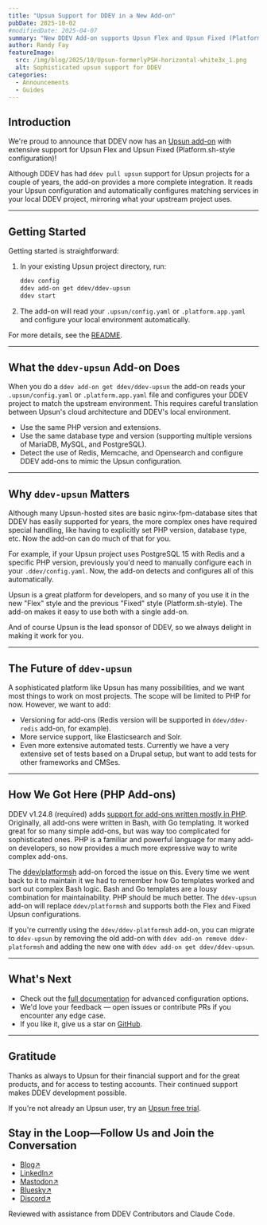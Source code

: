 ```yaml
---
title: "Upsun Support for DDEV in a New Add-on"
pubDate: 2025-10-02
#modifiedDate: 2025-04-07
summary: "New DDEV Add-on supports Upsun Flex and Upsun Fixed (Platform.sh-style configuration)"
author: Randy Fay
featureImage:
  src: /img/blog/2025/10/Upsun-formerlyPSH-horizontal-white3x_1.png
  alt: Sophisticated upsun support for DDEV
categories:
  - Announcements
  - Guides
---
```


## Introduction

We're proud to announce that DDEV now has an [Upsun add-on](https://github.com/ddev/ddev-upsun) with extensive support for Upsun Flex and Upsun Fixed (Platform.sh-style configuration)!

Although DDEV has had `ddev pull upsun` support for Upsun projects for a couple of years, the add-on provides a more complete integration. It reads your Upsun configuration and automatically configures matching services in your local DDEV project, mirroring what your upstream project uses.

---

## Getting Started

Getting started is straightforward:

1. In your existing Upsun project directory, run:
   ```bash
   ddev config
   ddev add-on get ddev/ddev-upsun
   ddev start
   ```
2. The add-on will read your `.upsun/config.yaml` or `.platform.app.yaml` and configure your local environment automatically.

For more details, see the [README](https://github.com/ddev/ddev-upsun#readme).

---

## What the `ddev-upsun` Add-on Does

When you do a `ddev add-on get ddev/ddev-upsun` the add-on reads your `.upsun/config.yaml` or `.platform.app.yaml` file and configures your DDEV project to match the upstream environment. This requires careful translation between Upsun's cloud architecture and DDEV's local environment.

- Use the same PHP version and extensions.
- Use the same database type and version (supporting multiple versions of MariaDB, MySQL, and PostgreSQL).
- Detect the use of Redis, Memcache, and Opensearch and configure DDEV add-ons to mimic the Upsun configuration.

---

## Why `ddev-upsun` Matters

Although many Upsun-hosted sites are basic nginx-fpm-database sites that DDEV has easily supported for years, the more complex ones have required special handling, like having to explicitly set PHP version, database type, etc. Now the add-on can do much of that for you.

For example, if your Upsun project uses PostgreSQL 15 with Redis and a specific PHP version, previously you'd need to manually configure each in your `.ddev/config.yaml`. Now, the add-on detects and configures all of this automatically.

Upsun is a great platform for developers, and so many of you use it in the new "Flex" style and the previous "Fixed" style (Platform.sh-style). The add-on makes it easy to use both with a single add-on.

And of course Upsun is the lead sponsor of DDEV, so we always delight in making it work for you.

---

## The Future of `ddev-upsun`

A sophisticated platform like Upsun has many possibilities, and we want most things to work on most projects. The scope will be limited to PHP for now. However, we want to add:

- Versioning for add-ons (Redis version will be supported in `ddev/ddev-redis` add-on, for example).
- More service support, like Elasticsearch and Solr.
- Even more extensive automated tests. Currently we have a very extensive set of tests based on a Drupal setup, but want to add tests for other frameworks and CMSes.

---

## How We Got Here (PHP Add-ons)

DDEV v1.24.8 (required) adds [support for add-ons written mostly in PHP](https://docs.ddev.com/en/stable/users/extend/creating-add-ons/#php-based-actions-new). Originally, all add-ons were written in Bash, with Go templating. It worked great for so many simple add-ons, but was way too complicated for sophisticated ones. PHP is a familiar and powerful language for many add-on developers, so now provides a much more expressive way to write complex add-ons.

The [ddev/platformsh](https://github.com/ddev/platformsh) add-on forced the issue on this. Every time we went back to it to maintain it we had to remember how Go templates worked and sort out complex Bash logic. Bash and Go templates are a lousy combination for maintainability. PHP should be much better. The `ddev-upsun` add-on will replace `ddev/platformsh` and supports both the Flex and Fixed Upsun configurations.

If you're currently using the `ddev/ddev-platformsh` add-on, you can migrate to `ddev-upsun` by removing the old add-on with `ddev add-on remove ddev-platformsh` and adding the new one with `ddev add-on get ddev/ddev-upsun`.

---

## What's Next

- Check out the [full documentation](https://github.com/ddev/ddev-upsun#readme) for advanced configuration options.
- We'd love your feedback — open issues or contribute PRs if you encounter any edge case.
- If you like it, give us a star on [GitHub](https://github.com/ddev/ddev-upsun).

---

## Gratitude

Thanks as always to Upsun for their financial support and for the great products, and for access to testing accounts. Their continued support makes DDEV development possible.

If you're not already an Upsun user, try an [Upsun free trial](https://upsun.com/flexible-developer-experience/).

## Stay in the Loop—Follow Us and Join the Conversation

- [Blog↗](https://ddev.com/blog/)
- [LinkedIn↗](https://www.linkedin.com/company/ddev-foundation)
- [Mastodon↗](https://fosstodon.org/@ddev)
- [Bluesky↗](https://bsky.app/profile/ddev.bsky.social)
- [Discord↗](/s/discord)

Reviewed with assistance from DDEV Contributors and Claude Code.
